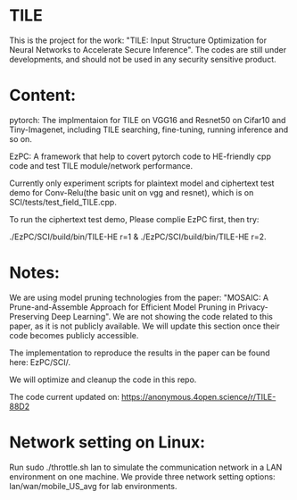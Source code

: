 # TILE
This is the project for the work: "TILE: Input Structure Optimization for Neural Networks to Accelerate Secure Inference".
The codes are still under developments, and should not be used in any security sensitive product.

# Content:
pytorch: The implmentaion for TILE on VGG16 and Resnet50 on Cifar10 and Tiny-Imagenet, including TILE searching, fine-tuning, running inference and so on.

EzPC: A framework that help to covert pytorch code to HE-friendly cpp code and test TILE module/network performance. 

Currently only experiment scripts for plaintext model and ciphertext test demo for Conv-Relu(the basic unit on vgg and resnet), which is on SCI/tests/test_field_TILE.cpp. 

To run the ciphertext test demo, Please complie EzPC first, then try:

./EzPC/SCI/build/bin/TILE-HE r=1 & ./EzPC/SCI/build/bin/TILE-HE r=2.

# Notes:
We are using model pruning technologies from the paper: "MOSAIC: A Prune-and-Assemble Approach for Efficient Model Pruning in Privacy-Preserving Deep Learning". 
We are not showing the code related to this paper, as it is not publicly available. We will update this section once their code becomes publicly accessible.

The implementation to reproduce the results in the paper can be found here: EzPC/SCI/.

We will optimize and cleanup the code in this repo.

The code current updated on: https://anonymous.4open.science/r/TILE-88D2

# Network setting on Linux:
Run sudo ./throttle.sh lan to simulate the communication network in a LAN environment on one machine. We provide three network setting options: lan/wan/mobile_US_avg for lab environments.
